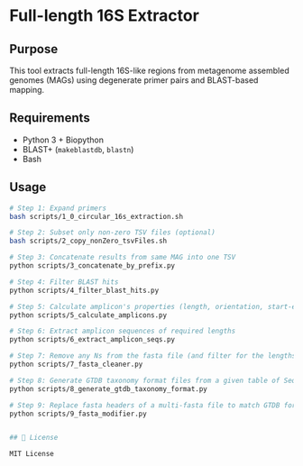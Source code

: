 # Full-length 16S Extractor

## Purpose

This tool extracts full-length 16S-like regions from metagenome assembled genomes (MAGs) using degenerate primer pairs and BLAST-based mapping.

## Requirements

- Python 3 + Biopython
- BLAST+ (`makeblastdb`, `blastn`)
- Bash

## Usage

```bash
# Step 1: Expand primers
bash scripts/1_0_circular_16s_extraction.sh

# Step 2: Subset only non-zero TSV files (optional)
bash scripts/2_copy_nonZero_tsvFiles.sh

# Step 3: Concatenate results from same MAG into one TSV
python scripts/3_concatenate_by_prefix.py

# Step 4: Filter BLAST hits
python scripts/4_filter_blast_hits.py

# Step 5: Calculate amplicon's properties (length, orientation, start-end position etc.)
python scripts/5_calculate_amplicons.py

# Step 6: Extract amplicon sequences of required lengths
python scripts/6_extract_amplicon_seqs.py

# Step 7: Remove any Ns from the fasta file (and filter for the lengths)
python scripts/7_fasta_cleaner.py

# Step 8: Generate GTDB taxonomy format files from a given table of SeqID and Taxonomy
python scripts/8_generate_gtdb_taxonomy_format.py

# Step 9: Replace fasta headers of a multi-fasta file to match GTDB format
python scripts/9_fasta_modifier.py


## 📜 License

MIT License